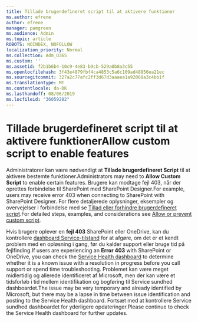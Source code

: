 ```yaml
---
title: Tillade brugerdefineret script til at aktivere funktioner
ms.author: efrene
author: efrene
manager: pamgreen
ms.audience: Admin
ms.topic: article
ROBOTS: NOINDEX, NOFOLLOW
localization_priority: Normal
ms.collection: Adm_O365
ms.custom: ''
ms.assetid: f2b1b6b4-10c9-4e83-b9cb-529a0b8a3c55
ms.openlocfilehash: 3f43e4879fbf4ca4853c5a6c109ad48856ea21ec
ms.sourcegitcommit: 327a2c77afc2ff3d67d3aaaea1a92068a3c4bb1f
ms.translationtype: MT
ms.contentlocale: da-DK
ms.lasthandoff: 08/06/2019
ms.locfileid: "36059282"
---
```

# <a name="allow-custom-script-to-enable-features"></a><span data-ttu-id="611d2-102">Tillade brugerdefineret script til at aktivere funktioner</span><span class="sxs-lookup"><span data-stu-id="611d2-102">Allow custom script to enable features</span></span>

<span data-ttu-id="611d2-103">Administratorer kan være nødvendigt at **Tillade brugerdefineret Script** til at aktivere bestemte funktioner.</span><span class="sxs-lookup"><span data-stu-id="611d2-103">Administrators may need to **Allow Custom Script** to enable certain features.</span></span> <span data-ttu-id="611d2-104">Brugere kan modtage fejl 403, når der oprettes forbindelse til SharePoint med SharePoint Designer.</span><span class="sxs-lookup"><span data-stu-id="611d2-104">For example, users may receive error 403 when connecting to SharePoint with SharePoint Designer.</span></span> <span data-ttu-id="611d2-105">For flere detaljerede oplysninger, eksempler og overvejelser i forbindelse med se [Tillad eller forhindre brugerdefineret script](https://docs.microsoft.com/sharepoint/allow-or-prevent-custom-script).</span><span class="sxs-lookup"><span data-stu-id="611d2-105">For detailed steps, examples, and considerations see [Allow or prevent custom script](https://docs.microsoft.com/sharepoint/allow-or-prevent-custom-script).</span></span>

<span data-ttu-id="611d2-106">Hvis brugere oplever en **fejl 403** SharePoint eller OneDrive, kan du kontrollere [dashboard Service-tilstand](https://admin.microsoft.com/AdminPortal/Home#/servicehealth) for at afgøre, om det er et kendt problem med en opløsning i gang, før du kalder support eller bruge tid på fejlfinding.</span><span class="sxs-lookup"><span data-stu-id="611d2-106">If users are experiencing an **Error 403** with SharePoint or OneDrive, you can check the [Service Health dashboard](https://admin.microsoft.com/AdminPortal/Home#/servicehealth) to determine whether it is a known issue with a resolution in progress before you call support or spend time troubleshooting.</span></span> <span data-ttu-id="611d2-107">Problemet kan være meget midlertidig og allerede identificeret af Microsoft, men der kan være et tidsforløb i tid mellem identifikation og bogføring til Service sundhed dashboardet.</span><span class="sxs-lookup"><span data-stu-id="611d2-107">The issue may be very temporary and already identified by Microsoft, but there may be a lapse in time between issue identification and posting to the Service Health dashboard.</span></span> <span data-ttu-id="611d2-108">Fortsæt med at kontrollere Service sundhed dashboardet for yderligere opdateringer.</span><span class="sxs-lookup"><span data-stu-id="611d2-108">Please continue to check the Service Health dashboard for further updates.</span></span>

